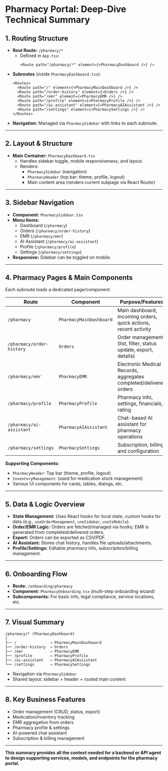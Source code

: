# Pharmacy Portal: Deep-Dive Technical Summary

## 1. Routing Structure

- **Root Route:** `/pharmacy/*`
  - Defined in `App.tsx`:
    ```tsx
    <Route path="/pharmacy/*" element={<PharmacyDashboard />} />
    ```
- **Subroutes** (inside `PharmacyDashboard.tsx`):
    ```tsx
    <Routes>
      <Route path="/" element={<PharmacyMainDashboard />} />
      <Route path="/order-history" element={<Orders />} />
      <Route path="/emr" element={<PharmacyEMR />} />
      <Route path="/profile" element={<PharmacyProfile />} />
      <Route path="/ai-assistant" element={<PharmacyAIAssistant />} />
      <Route path="/settings" element={<PharmacySettings />} />
    </Routes>
    ```
- **Navigation:** Managed via `PharmacySidebar` with links to each subroute.

---

## 2. Layout & Structure

- **Main Container:** `PharmacyDashboard.tsx`
  - Handles sidebar toggle, mobile responsiveness, and layout.
  - Renders:
    - `PharmacySidebar` (navigation)
    - `PharmacyHeader` (top bar: theme, profile, logout)
    - Main content area (renders current subpage via React Router)

---

## 3. Sidebar Navigation

- **Component:** `PharmacySidebar.tsx`
- **Menu Items:**
  - Dashboard (`/pharmacy`)
  - Orders (`/pharmacy/order-history`)
  - EMR (`/pharmacy/emr`)
  - AI Assistant (`/pharmacy/ai-assistant`)
  - Profile (`/pharmacy/profile`)
  - Settings (`/pharmacy/settings`)
- **Responsive:** Sidebar can be toggled on mobile.

---

## 4. Pharmacy Pages & Main Components

Each subroute loads a dedicated page/component:

| Route                   | Component                | Purpose/Features                                                                 |
|-------------------------|--------------------------|----------------------------------------------------------------------------------|
| `/pharmacy`             | `PharmacyMainDashboard`  | Main dashboard, incoming orders, quick actions, recent activity                   |
| `/pharmacy/order-history` | `Orders`               | Order management (list, filter, status update, export, details)                   |
| `/pharmacy/emr`         | `PharmacyEMR`            | Electronic Medical Records, aggregates completed/delivered orders                 |
| `/pharmacy/profile`     | `PharmacyProfile`        | Pharmacy info, settings, financials, rating                                      |
| `/pharmacy/ai-assistant`| `PharmacyAIAssistant`    | Chat-based AI assistant for pharmacy operations                                   |
| `/pharmacy/settings`    | `PharmacySettings`       | Subscription, billing, and configuration                                         |

**Supporting Components:**
- `PharmacyHeader`: Top bar (theme, profile, logout)
- `InventoryManagement`: (used for medication stock management)
- Various UI components for cards, tables, dialogs, etc.

---

## 5. Data & Logic Overview

- **State Management:** Uses React hooks for local state, custom hooks for data (e.g., `useOrderManagement`, `useSidebar`, `useIsMobile`).
- **Order/EMR Logic:** Orders are fetched/managed via hooks; EMR is generated from completed/delivered orders.
- **Export:** Orders can be exported as CSV/PDF.
- **AI Assistant:** Stores chat history, handles file uploads/attachments.
- **Profile/Settings:** Editable pharmacy info, subscription/billing management.

---

## 6. Onboarding Flow

- **Route:** `/onboarding/pharmacy`
- **Component:** `PharmacyOnboarding.tsx` (multi-step onboarding wizard)
- **Subcomponents:** For basic info, legal compliance, service locations, etc.

---

## 7. Visual Summary

```
/pharmacy/* (PharmacyDashboard)
│
├── /               → PharmacyMainDashboard
├── /order-history  → Orders
├── /emr            → PharmacyEMR
├── /profile        → PharmacyProfile
├── /ai-assistant   → PharmacyAIAssistant
└── /settings       → PharmacySettings
```
- Navigation via `PharmacySidebar`
- Shared layout: sidebar + header + routed main content

---

## 8. Key Business Features

- Order management (CRUD, status, export)
- Medication/inventory tracking
- EMR aggregation from orders
- Pharmacy profile & settings
- AI-powered chat assistant
- Subscription & billing management

---

**This summary provides all the context needed for a backend or API agent to design supporting services, models, and endpoints for the pharmacy portal.**
